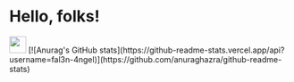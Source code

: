 # Hello, folks! 
<img src="https://raw.githubusercontent.com/fal3n-4ngel/fal3n-4ngel/main/intro.jpg" width="30px">
[![Anurag's GitHub stats](https://github-readme-stats.vercel.app/api?username=fal3n-4ngel)](https://github.com/anuraghazra/github-readme-stats)

